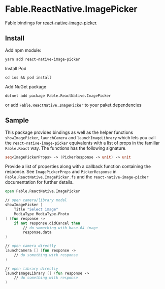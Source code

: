 # Fable.ReactNative.ImagePicker

Fable bindings for [react-native-image-picker](https://github.com/react-native-image-picker/react-native-image-picker).

## Install
Add npm module:

`yarn add react-native-image-picker`

Install Pod

`cd ios && pod install`

Add NuGet package

```dotnet add package Fable.ReactNative.ImagePicker```

or add `Fable.ReactNative.ImagePicker` to your paket.dependencies

## Sample

This package provides bindings as well as the helper functions `showImagePicker`, `launchCamera` and `launchImageLibrary` which lets you call the `react-native-image-picker` equivalents with a list of props in the familiar `Fable.React` way. The functions has the following signature.

```fsharp
seq<ImagePickerProps> -> (PickerResponse -> unit) -> unit
```

Provide a list of properties along with a callback function containing the response. See `ImagePickerProps` and `PickerResponse` in `Fable.ReactNative.ImagePicker.fs` and the `react-native-image-picker` documentation for further details.

```fsharp
open Fable.ReactNative.ImagePicker

// open camera/library modal
showImagePicker [
    Title "Select image"
    MediaType MediaType.Photo
] (fun response ->
    if not response.didCancel then
        // do something with base-64 image
        response.data
)

// open camera directly
launchCamera [] (fun response ->
    // do something with response
)

// open library directly
launchImageLibrary [] (fun response ->
    // do something with response
)

```